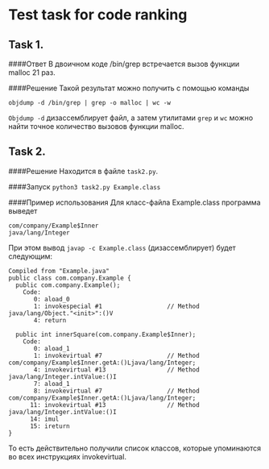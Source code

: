 # Test task for code ranking

## Task 1.
####Ответ
В двоичном коде /bin/grep встречается вызов функции malloc 21 раз.

####Решение
Такой результат можно получить с помощью команды

``
objdump -d /bin/grep | grep -o malloc | wc -w
``

`Objdump -d` дизассемблирует файл, а затем утилитами `grep` и `wc` можно найти точное количество вызовов функции malloc.

## Task 2.
####Решение
Находится в файле `task2.py`.

####Запуск
``python3 task2.py Example.class ``

####Пример использования
Для класс-файла Example.class программа выведет 

```
com/company/Example$Inner
java/lang/Integer
```
При этом вывод `javap -c Example.class` (дизассемблирует) будет следующим:
```commandline
Compiled from "Example.java"
public class com.company.Example {
  public com.company.Example();
    Code:
       0: aload_0
       1: invokespecial #1                  // Method java/lang/Object."<init>":()V
       4: return

  public int innerSquare(com.company.Example$Inner);
    Code:
       0: aload_1
       1: invokevirtual #7                  // Method com/company/Example$Inner.getA:()Ljava/lang/Integer;
       4: invokevirtual #13                 // Method java/lang/Integer.intValue:()I
       7: aload_1
       8: invokevirtual #7                  // Method com/company/Example$Inner.getA:()Ljava/lang/Integer;
      11: invokevirtual #13                 // Method java/lang/Integer.intValue:()I
      14: imul
      15: ireturn
}
```
То есть действительно получили список классов, которые упоминаются во всех инструкциях invokevirtual.